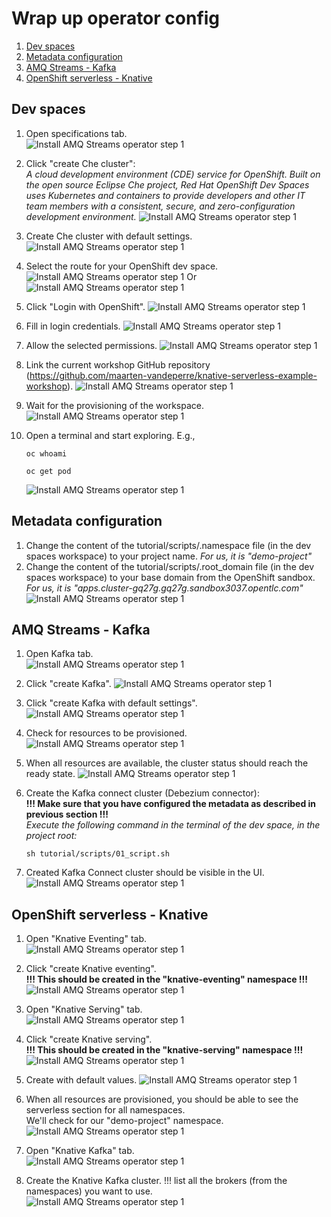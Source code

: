 # Wrap up operator config

1. [Dev spaces](#dev-spaces)
2. [Metadata configuration](#metadata-configuration)
3. [AMQ Streams - Kafka](#amq-streams---kafka)
4. [OpenShift serverless - Knative](#openshift-serverless---knative)

## Dev spaces
1. Open specifications tab.  
   ![Install AMQ Streams operator step 1](img/2_configure_dev_spaces_1.png "Install AMQ Streams operator step 1")
  

2. Click "create Che cluster":  
   _A cloud development environment (CDE) service for OpenShift.
   Built on the open source Eclipse Che project, Red Hat OpenShift Dev Spaces uses Kubernetes and containers
   to provide developers and other IT team members with a consistent, secure, and zero-configuration development environment._
   ![Install AMQ Streams operator step 1](img/2_create_dev_spaces_2.png "Install AMQ Streams operator step 1")
 

3. Create Che cluster with default settings.
   ![Install AMQ Streams operator step 1](img/2_create_dev_spaces_3.png "Install AMQ Streams operator step 1")
 

4. Select the route for your OpenShift dev space. 
   ![Install AMQ Streams operator step 1](img/2_dev_spaces_route.png "Install AMQ Streams operator step 1")
   Or
   ![Install AMQ Streams operator step 1](img/2_dev_spaces_route2.png "Install AMQ Streams operator step 1")
 

5. Click "Login with OpenShift".
   ![Install AMQ Streams operator step 1](img/2_dev_spaces_login_screen.png "Install AMQ Streams operator step 1")
 

6. Fill in login credentials.
   ![Install AMQ Streams operator step 1](img/5_configure_dev_spaces_1_log_in.png "Install AMQ Streams operator step 1")
 

7. Allow the selected permissions.
   ![Install AMQ Streams operator step 1](img/5_configure_dev_spaces_2.png "Install AMQ Streams operator step 1")
 

8. Link the current workshop GitHub repository (https://github.com/maarten-vandeperre/knative-serverless-example-workshop). 
   ![Install AMQ Streams operator step 1](img/5_configure_dev_spaces_3_workspace.png "Install AMQ Streams operator step 1")
 

9. Wait for the provisioning of the workspace.  
   ![Install AMQ Streams operator step 1](img/5_configure_dev_spaces_4_provisioning.png "Install AMQ Streams operator step 1")
 

10. Open a terminal and start exploring. E.g.,  
      ```shell
      oc whoami
      ``` 
      ```shell
      oc get pod
      ``` 
      ![Install AMQ Streams operator step 1](img/5_configure_dev_spaces_5.png "Install AMQ Streams operator step 1")

## Metadata configuration
1. Change the content of the tutorial/scripts/.namespace file (in the dev spaces workspace) to your 
project name. _For us, it is "demo-project"_
2. Change the content of the tutorial/scripts/.root_domain file (in the dev spaces workspace) to your 
base domain from the OpenShift sandbox. _For us, it is "apps.cluster-gq27g.gq27g.sandbox3037.opentlc.com"_
![Install AMQ Streams operator step 1](img/base_domain.png "Install AMQ Streams operator step 1")



## AMQ Streams - Kafka
1. Open Kafka tab.  
   ![Install AMQ Streams operator step 1](img/3_configure_kafka_1.png "Install AMQ Streams operator step 1")


2. Click "create Kafka".
   ![Install AMQ Streams operator step 1](img/3_configure_kafka_2.png "Install AMQ Streams operator step 1")
 

3. Click "create Kafka with default settings".  
   ![Install AMQ Streams operator step 1](img/3_configure_kafka_3.png "Install AMQ Streams operator step 1")
  

4. Check for resources to be provisioned.
   ![Install AMQ Streams operator step 1](img/3_configure_kafka_4_resources.png "Install AMQ Streams operator step 1")
   

5. When all resources are available, the cluster status should reach the ready state.
   ![Install AMQ Streams operator step 1](img/3_configure_kafka_5_status_ready.png "Install AMQ Streams operator step 1")


6. Create the Kafka connect cluster (Debezium connector):  
   **!!! Make sure that you have configured the metadata as described in previous section !!!**  
   _Execute the following command in the terminal of the dev space, in the project root:_  
   ```shell
   sh tutorial/scripts/01_script.sh
   ```


7. Created Kafka Connect cluster should be visible in the UI.
   ![Install AMQ Streams operator step 1](img/3_configure_kafka_6_kafka_connect_1.png "Install AMQ Streams operator step 1")



## OpenShift serverless - Knative
1. Open "Knative Eventing" tab.  
   ![Install AMQ Streams operator step 1](img/2_configure_serverless_eventing_1.png "Install AMQ Streams operator step 1")


2. Click "create Knative eventing".  
   **!!! This should be created in the "knative-eventing" namespace !!!**
   ![Install AMQ Streams operator step 1](img/2_configure_serverless_eventing_2.png "Install AMQ Streams operator step 1")
 

3. Open "Knative Serving" tab.   
   ![Install AMQ Streams operator step 1](img/2_configure_serverless_serving_1.png "Install AMQ Streams operator step 1")
  

4. Click "create Knative serving".  
   **!!! This should be created in the "knative-serving" namespace !!!**
   ![Install AMQ Streams operator step 1](img/2_configure_serverless_serving_2.png "Install AMQ Streams operator step 1")
   

5. Create with default values.
   ![Install AMQ Streams operator step 1](img/2_configure_serverless_serving_3.png "Install AMQ Streams operator step 1")
   

6. When all resources are provisioned, you should be able to see the serverless section for all namespaces.  
   We'll check for our "demo-project" namespace.
   ![Install AMQ Streams operator step 1](img/2_serverless_validate_eventing_and_serving.png "Install AMQ Streams operator step 1")


7. Open "Knative Kafka" tab.  
   ![Install AMQ Streams operator step 1](img/4_configure_knative_kafka.png "Install AMQ Streams operator step 1")
   


8. Create the Knative Kafka cluster. !!! list all the brokers (from the namespaces) you want to use.  
   ![Install AMQ Streams operator step 1](img/4_configure_knative_kafka_2.png "Install AMQ Streams operator step 1")
   



   

